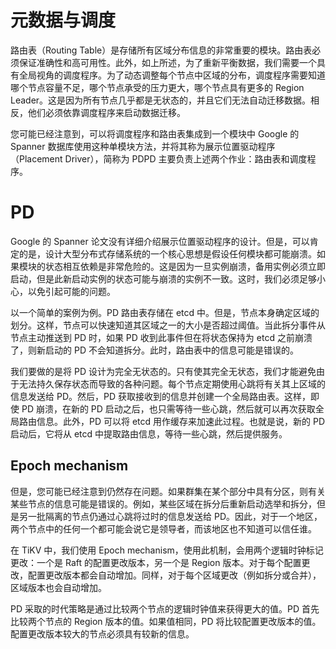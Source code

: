 # 元数据与调度

路由表（Routing Table）是存储所有区域分布信息的非常重要的模块。路由表必须保证准确性和高可用性。此外，如上所述，为了重新平衡数据，我们需要一个具有全局视角的调度程序。为了动态调整每个节点中区域的分布，调度程序需要知道哪个节点容量不足，哪个节点承受的压力更大，哪个节点具有更多的 Region Leader。这是因为所有节点几乎都是无状态的，并且它们无法自动迁移数据。相反，他们必须依靠调度程序来启动数据迁移。

您可能已经注意到，可以将调度程序和路由表集成到一个模块中 Google 的 Spanner 数据库使用这种单模块方法，并将其称为展示位置驱动程序（Placement Driver），简称为 PDPD 主要负责上述两个作业：路由表和调度程序。

# PD

Google 的 Spanner 论文没有详细介绍展示位置驱动程序的设计。但是，可以肯定的是，设计大型分布式存储系统的一个核心思想是假设任何模块都可能崩溃。如果模块的状态相互依赖是非常危险的。这是因为一旦实例崩溃，备用实例必须立即启动，但是此新启动实例的状态可能与崩溃的实例不一致。这时，我们必须足够小心，以免引起可能的问题。

以一个简单的案例为例。PD 路由表存储在 etcd 中。但是，节点本身确定区域的划分。这样，节点可以快速知道其区域之一的大小是否超过阈值。当此拆分事件从节点主动推送到 PD 时，如果 PD 收到此事件但在将状态保持为 etcd 之前崩溃了，则新启动的 PD 不会知道拆分。此时，路由表中的信息可能是错误的。

我们要做的是将 PD 设计为完全无状态的。只有使其完全无状态，我们才能避免由于无法持久保存状态而导致的各种问题。每个节点定期使用心跳将有关其上区域的信息发送给 PD。然后，PD 获取接收到的信息并创建一个全局路由表。这样，即使 PD 崩溃，在新的 PD 启动之后，也只需等待一些心跳，然后就可以再次获取全局路由信息。此外，PD 可以将 etcd 用作缓存来加速此过程。也就是说，新的 PD 启动后，它将从 etcd 中提取路由信息，等待一些心跳，然后提供服务。

## Epoch mechanism

但是，您可能已经注意到仍然存在问题。如果群集在某个部分中具有分区，则有关某些节点的信息可能是错误的。例如，某些区域在拆分后重新启动选举和拆分，但是另一批隔离的节点仍通过心跳将过时的信息发送给 PD。因此，对于一个地区，两个节点中的任何一个都可能会说它是领导者，而该地区也不知道可以信任谁。

在 TiKV 中，我们使用 Epoch mechanism，使用此机制，会用两个逻辑时钟标记更改：一个是 Raft 的配置更改版本，另一个是 Region 版本。对于每个配置更改，配置更改版本都会自动增加。同样，对于每个区域更改（例如拆分或合并），区域版本也会自动增加。

PD 采取的时代策略是通过比较两个节点的逻辑时钟值来获得更大的值。PD 首先比较两个节点的 Region 版本的值。如果值相同，PD 将比较配置更改版本的值。配置更改版本较大的节点必须具有较新的信息。
